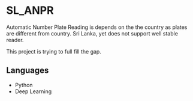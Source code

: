 # SL_ANPR

Automatic Number Plate Reading is depends on the the country as plates are different from country. 
Sri Lanka, yet does not support well stable reader. 

This project is trying to full fill the gap.

## Languages
- Python
- Deep Learning
